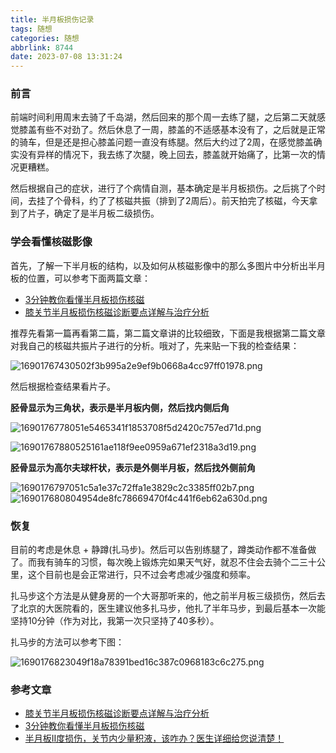 ```yaml
---
title: 半月板损伤记录
tags: 随想
categories: 随想
abbrlink: 8744
date: 2023-07-08 13:31:24
---
```

### 前言

前端时间利用周末去骑了千岛湖，然后回来的那个周一去练了腿，之后第二天就感觉膝盖有些不对劲了。然后休息了一周，膝盖的不适感基本没有了，之后就是正常的骑车，但是还是担心膝盖问题一直没有练腿。然后大约过了2周，在感觉膝盖确实没有异样的情况下，我去练了次腿，晚上回去，膝盖就开始痛了，比第一次的情况更糟糕。

然后根据自己的症状，进行了个病情自测，基本确定是半月板损伤。之后挑了个时间，去挂了个骨科，约了了核磁共振（排到了2周后）。前天拍完了核磁，今天拿到了片子，确定了是半月板二级损伤。

<!--more-->

### 学会看懂核磁影像

首先，了解一下半月板的结构，以及如何从核磁影像中的那么多图片中分析出半月板的位置，可以参考下面两篇文章：

- [3分钟教你看懂半月板损伤核磁](https://zhuanlan.zhihu.com/p/29946334)
- [膝关节半月板损伤核磁诊断要点详解与治疗分析](https://zhuanlan.zhihu.com/p/95959108)

推荐先看第一篇再看第二篇，第二篇文章讲的比较细致，下面是我根据第二篇文章对我自己的核磁共振片子进行的分析。哦对了，先来贴一下我的检查结果：

![16901767430502f3b995a2e9ef9b0668a4cc97ff01978.png](https://fastly.jsdelivr.net/gh/JokerByrant/Images@main/blog/16901767430502f3b995a2e9ef9b0668a4cc97ff01978.png)

然后根据检查结果看片子。

**胫骨显示为三角状，表示是半月板内侧，然后找内侧后角**

![1690176778051e5465341f1853708f5d2420c757ed71d.png](https://fastly.jsdelivr.net/gh/JokerByrant/Images@main/blog/1690176778051e5465341f1853708f5d2420c757ed71d.png)

![16901767880525161ae118f9ee0959a671ef2318a3d19.png](https://fastly.jsdelivr.net/gh/JokerByrant/Images@main/blog/16901767880525161ae118f9ee0959a671ef2318a3d19.png)

**胫骨显示为高尔夫球杆状，表示是外侧半月板，然后找外侧前角**

![1690176797051c5a1e37c72ffa1e3829c2c3385ff02b7.png](https://fastly.jsdelivr.net/gh/JokerByrant/Images@main/blog/1690176797051c5a1e37c72ffa1e3829c2c3385ff02b7.png)
![169017680804954de8fc78669470f4c441f6eb62a630d.png](https://fastly.jsdelivr.net/gh/JokerByrant/Images@main/blog/169017680804954de8fc78669470f4c441f6eb62a630d.png)

### 恢复

目前的考虑是休息 + 静蹲(扎马步)。然后可以告别练腿了，蹲类动作都不准备做了。而我有骑车的习惯，每次晚上锻炼完如果天气好，就忍不住会去骑个二三十公里，这个目前也是会正常进行，只不过会考虑减少强度和频率。

扎马步这个方法是从健身房的一个大哥那听来的，他之前半月板三级损伤，然后去了北京的大医院看的，医生建议他多扎马步，他扎了半年马步，到最后基本一次能坚持10分钟（作为对比，我第一次只坚持了40多秒）。

扎马步的方法可以参考下图：

![1690176823049f18a78391bed16c387c0968183c6c275.png](https://fastly.jsdelivr.net/gh/JokerByrant/Images@main/blog/1690176823049f18a78391bed16c387c0968183c6c275.png)



### 参考文章

- [膝关节半月板损伤核磁诊断要点详解与治疗分析](https://zhuanlan.zhihu.com/p/95959108)
- [3分钟教你看懂半月板损伤核磁](https://zhuanlan.zhihu.com/p/29946334)
- [半月板II度损伤，关节内少量积液，该咋办？医生详细给您说清楚！](https://new.qq.com/rain/a/20200418A05G4M00?pc)